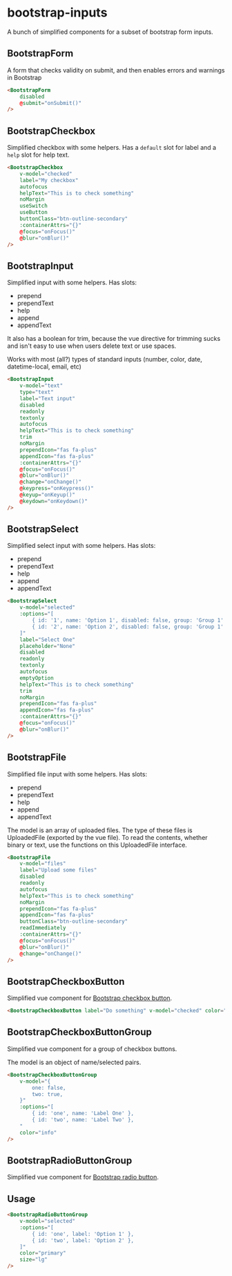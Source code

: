 # bootstrap-inputs

A bunch of simplified components for a subset of bootstrap form inputs.


## BootstrapForm

A form that checks validity on submit, and then enables errors and warnings in Bootstrap

```html
<BootstrapForm
	disabled
	@submit="onSubmit()"
/>
```


## BootstrapCheckbox

Simplified checkbox with some helpers. Has a `default` slot for label and a `help` slot for help text.

```html
<BootstrapCheckbox
	v-model="checked"
	label="My checkbox"
	autofocus
	helpText="This is to check something"
	noMargin
	useSwitch
	useButton
	buttonClass="btn-outline-secondary"
	:containerAttrs="{}"
	@focus="onFocus()"
	@blur="onBlur()"
/>
```


## BootstrapInput

Simplified input with some helpers. Has slots:

* prepend
* prependText
* help
* append
* appendText

It also has a boolean for trim, because the vue directive for trimming sucks and isn't easy to use when users delete text or use spaces.

Works with most (all?) types of standard inputs (number, color, date, datetime-local, email, etc)

```html
<BootstrapInput
	v-model="text"
	type="text"
	label="Text input"
	disabled
	readonly
	textonly
	autofocus
	helpText="This is to check something"
	trim
	noMargin
	prependIcon="fas fa-plus"
	appendIcon="fas fa-plus"
	:containerAttrs="{}"
	@focus="onFocus()"
	@blur="onBlur()"
	@change="onChange()"
	@keypress="onKeypress()"
	@keyup="onKeyup()"
	@keydown="onKeydown()"
/>
```


## BootstrapSelect

Simplified select input with some helpers. Has slots:

* prepend
* prependText
* help
* append
* appendText

```html
<BootstrapSelect
	v-model="selected"
	:options="[
		{ id: '1', name: 'Option 1', disabled: false, group: 'Group 1' },
		{ id: '2', name: 'Option 2', disabled: false, group: 'Group 1' },
	]"
	label="Select One"
	placeholder="None"
	disabled
	readonly
	textonly
	autofocus
	emptyOption
	helpText="This is to check something"
	trim
	noMargin
	prependIcon="fas fa-plus"
	appendIcon="fas fa-plus"
	:containerAttrs="{}"
	@focus="onFocus()"
	@blur="onBlur()"
/>
```


## BootstrapFile

Simplified file input with some helpers. Has slots:

* prepend
* prependText
* help
* append
* appendText

The model is an array of uploaded files. The type of these files is UploadedFile (exported by the vue file).
To read the contents, whether binary or text, use the functions on this UploadedFile interface.

```html
<BootstrapFile
	v-model="files"
	label="Upload some files"
	disabled
	readonly
	autofocus
	helpText="This is to check something"
	noMargin
	prependIcon="fas fa-plus"
	appendIcon="fas fa-plus"
	buttonClass="btn-outline-secondary"
	readImmediately
	:containerAttrs="{}"
	@focus="onFocus()"
	@blur="onBlur()"
	@change="onChange()"
/>
```


## BootstrapCheckboxButton

Simplified vue component for [Bootstrap checkbox button](https://getbootstrap.com/docs/5.3/forms/checks-radios/#checkbox-toggle-buttons).

```html
<BootstrapCheckboxButton label="Do something" v-model="checked" color="primary" size="lg" />
```


## BootstrapCheckboxButtonGroup

Simplified vue component for a group of checkbox buttons.

The model is an object of name/selected pairs.

```html
<BootstrapCheckboxButtonGroup
	v-model="{
		one: false,
		two: true,
	}"
	:options="[
		{ id: 'one', name: 'Label One' },
		{ id: 'two', name: 'Label Two' },
	"
	color="info"
/>
```


## BootstrapRadioButtonGroup

Simplified vue component for [Bootstrap radio button](https://getbootstrap.com/docs/5.3/forms/checks-radios/#radio-toggle-buttons).

## Usage

```html
<BootstrapRadioButtonGroup
	v-model="selected"
	:options="[
		{ id: 'one', label: 'Option 1' },
		{ id: 'two', label: 'Option 2' },
	]"
	color="primary"
	size="lg"
/>
```
